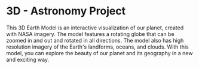 # 3D - Astronomy Project

This 3D Earth Model is an interactive visualization of our planet, created with NASA imagery. The model features a rotating globe that can be zoomed in and out and rotated in all directions. The model also has high resolution imagery of the Earth's landforms, oceans, and clouds. With this model, you can explore the beauty of our planet and its geography in a new and exciting way.
